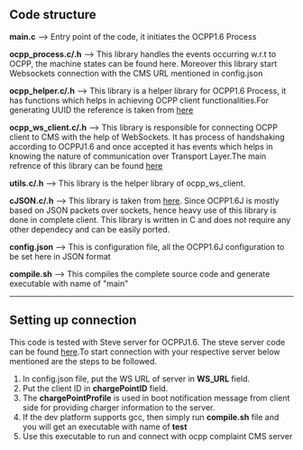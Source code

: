 ## Code structure

**main.c**  -->  Entry point of the code, it initiates the OCPP1.6 Process

**ocpp_process.c/.h**  -->    This library handles the events occurring w.r.t to OCPP, the machine states can be found
here. Moreover this library start Websockets connection with the CMS URL mentioned in config.json

**ocpp_helper.c/.h** -->     This library is a helper library for OCPP1.6 Process, it has functions which helps in achieving OCPP client functionalities.For generating UUID the reference is taken from [here](https://github.com/karelzak/util-linux/tree/master/libuuid)

**ocpp_ws_client.c/.h** -->  This library is responsible for connecting OCPP client to CMS with the help of WebSockets. It has 
process of handshaking according to OCPPJ1.6 and once accepted it has events which helps in knowing the nature of communication over Transport Layer.The main refrence of this library can be found [here](https://github.com/payden/libwsclient)

**utils.c/.h** -->           This library is the helper library of ocpp_ws_client.

**cJSON.c/.h** -->          This library is taken from [here](https://github.com/DaveGamble/cJSON). Since OCPP1.6J is mostly based on JSON packets over sockets, hence heavy use of this library is done in complete client. This library is written in C and does not require any other dependecy and can be easily ported.

**config.json** -->         This is configuration file, all the OCPP1.6J configuration to be set here in JSON format

**compile.sh** -->          This compiles the complete source code and generate executable with name of "main"

---

## Setting up connection

This code is tested with Steve server for OCPPJ1.6. The steve server code can be found [here](https://github.com/RWTH-i5-IDSG/steve).To start connection with your respective server below mentioned are the steps to be followed.

1. In config.json file, put the WS URL of server in **WS_URL** field.
2. Put the client ID in **chargePointID** field.
3. The **chargePointProfile** is used in boot notification message from client side for providing charger information to the server.
4. If the dev platform supports gcc, then simply run **compile.sh** file and you will get an executable with name of **test**
6. Use this executable to run and connect with ocpp complaint CMS server

